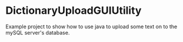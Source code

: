 # DictionaryUploadGUIUtility
Example project to show how to use java to upload some text on to the mySQL server's database.
